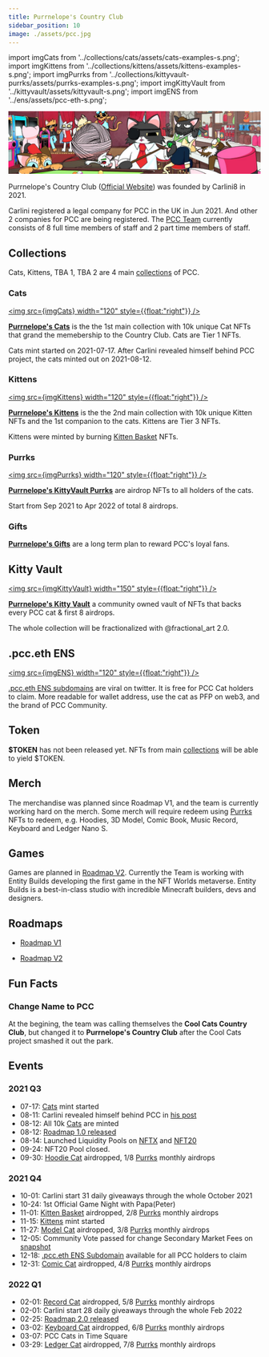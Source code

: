 ```yaml
---
title: Purrnelope's Country Club
sidebar_position: 10
image: ./assets/pcc.jpg
---
```


import imgCats from '../collections/cats/assets/cats-examples-s.png';
import imgKittens from '../collections/kittens/assets/kittens-examples-s.png';
import imgPurrks from '../collections/kittyvault-purrks/assets/purrks-examples-s.png';
import imgKittyVault from '../kittyvault/assets/kittyvault-s.png';
import imgENS from '../ens/assets/pcc-eth-s.png';

![](./assets/pcc.jpg)

Purrnelope's Country Club ([Official Website](https://purrnelopescountryclub.com/)) was founded by Carlini8 in 2021.

Carlini registered a legal company for PCC in the UK in Jun 2021. And other 2 companies for PCC are being registered. The [PCC Team](./team.md) currently consists of 8 full time members of staff and 2 part time members of staff.

## Collections

Cats, Kittens, TBA 1, TBA 2 are 4 main [collections](../collections/index.md) of PCC.

### Cats

[<img src={imgCats} width="120" style={{float:"right"}} />](../collections/cats/index.md)

[**Purrnelope's Cats**](../collections/cats/index.md) is the the 1st main collection with 10k unique Cat NFTs that grand the memebership to the Country Club. Cats are Tier 1 NFTs.

Cats mint started on 2021-07-17. After Carlini revealed himself behind PCC project, the cats minted out on 2021-08-12.

### Kittens

[<img src={imgKittens} width="120" style={{float:"right"}} />](../collections/kittens/index.md)

[**Purrnelope's Kittens**](../collections/kittens/index.md) is the the 2nd main collection with 10k unique Kitten NFTs and the 1st companion to the cats. Kittens are Tier 3 NFTs.

Kittens were minted by burning [Kitten Basket](../collections/kittyvault-purrks/2-kitten-basket.md) NFTs.

### Purrks

[<img src={imgPurrks} width="120" style={{float:"right"}} />](../collections/kittyvault-purrks/index.md)

[**Purrnelope's KittyVault Purrks**](../collections/kittyvault-purrks/index.md) are airdrop NFTs to all holders of the cats. 

Start from Sep 2021 to Apr 2022 of total 8 airdrops.

### Gifts

[**Purrnelope's Gifts**](../collections/gift/index.md) are a long term plan to reward PCC's loyal fans.

## Kitty Vault

[<img src={imgKittyVault} width="150" style={{float:"right"}} />](../kittyvault/index.md)

[**Purrnelope's Kitty Vault**](../kittyvault/index.md) a community owned vault of NFTs that backs every PCC cat & first 8 airdrops. 

The whole collection will be fractionalized with @fractional_art 2.0.

## .pcc.eth ENS

[<img src={imgENS} width="120" style={{float:"right"}} />](../ens/index.md)

[.pcc.eth ENS subdomains](../ens/index.md) are viral on twitter. It is free for PCC Cat holders to claim. More readable for wallet address, use the cat as PFP on web3, and the brand of PCC Community.

## Token

**$TOKEN** has not been released yet. NFTs from main [collections](../collections/index.md) will be able to yield $TOKEN.

## Merch

The merchandise was planned since Roadmap V1, and the team is currently working hard on the merch. Some merch will require redeem using [Purrks](../collections/kittyvault-purrks/index.md) NFTs to redeem, e.g. Hoodies, 3D Model, Comic Book, Music Record, Keyboard and Ledger Nano S.

## Games

Games are planned in [Roadmap V2](/posts/2022/02/25/post/roadmap-2-0-6-months-on-from-launch). Currently the Team is working with Entity Builds developing the first game in the NFT Worlds metaverse. Entity Builds is a best-in-class studio with incredible Minecraft builders, devs and designers.

## Roadmaps

- [Roadmap V1](/posts/2021/08/12/post/roadmap)

- [Roadmap V2](/posts/2022/02/25/post/roadmap-2-0-6-months-on-from-launch)

## Fun Facts

### Change Name to PCC

At the begining, the team was calling themselves the **Cool Cats Country Club**, but changed it to **Purrnelope's Country Club** after the Cool Cats project smashed it out the park.

## Events

### 2021 Q3

- 07-17: [Cats](../collections/cats/index.md) mint started
- 08-11: Carlini revealed himself behind PCC in [his post](/posts/2021/08/11/post/pcc-the-unanon)
- 08-12: All 10k [Cats](../collections/cats/index.md) are minted
- 08-12: [Roadmap 1.0 released](/posts/2021/08/12/post/roadmap)
- 08-14: Launched Liquidity Pools on [NFTX](https://app.nftx.org/redeem/0xe581f272706581f9dcc362df3c7934e99192c492/) and [NFT20](https://nft20.io/asset/0x54c9e17ad8016a062ffd89d1b53aaee80c0cf43d)
- 09-24: NFT20 Pool closed.
- 09-30: [Hoodie Cat](../collections/kittyvault-purrks/1-hoodie-cat.md) airdropped, 1/8 [Purrks](../collections/kittyvault-purrks/index.md) monthly airdrops

### 2021 Q4

- 10-01: Carlini start 31 daily giveaways through the whole October 2021
- 10-24: 1st Official Game Night with Papa(Peter)
- 11-01: [Kitten Basket](../collections/kittyvault-purrks/2-kitten-basket.md) airdropped, 2/8 [Purrks](../collections/kittyvault-purrks/index.md) monthly airdrops
- 11-15: [Kittens](../collections/kittens/index.md) mint started
- 11-27: [Model Cat](../collections/kittyvault-purrks/3-model-cat.md) airdropped, 3/8 [Purrks](../collections/kittyvault-purrks/index.md) monthly airdrops
- 12-05: Community Vote passed for change Secondary Market Fees on [snapshot](https://snapshot.org/#/purrnelopescountryclub.eth/proposal/0x46cc3b68385e86388cbb2780aeb82db4bf74da55188d3e3283ebf81f2540979e)
- 12-18: [.pcc.eth ENS Subdomain](../ens/index.md) available for all PCC holders to claim
- 12-31: [Comic Cat](../collections/kittyvault-purrks/4-comic-cat.md) airdropped, 4/8 [Purrks](../collections/kittyvault-purrks/index.md) monthly airdrops

### 2022 Q1

- 02-01: [Record Cat](../collections/kittyvault-purrks/5-record-cat.md) airdropped, 5/8 [Purrks](../collections/kittyvault-purrks/index.md) monthly airdrops
- 02-01: Carlini start 28 daily giveaways through the whole Feb 2022
- 02-25: [Roadmap 2.0 released](/posts/2022/02/25/post/roadmap-2-0-6-months-on-from-launch)
- 03-02: [Keyboard Cat](../collections/kittyvault-purrks/6-keyboard-cat.md) airdropped, 6/8 [Purrks](../collections/kittyvault-purrks/index.md) monthly airdrops
- 03-07: PCC Cats in Time Square
- 03-29: [Ledger Cat](../collections/kittyvault-purrks/7-ledger-cat.md) airdropped, 7/8 [Purrks](../collections/kittyvault-purrks/index.md) monthly airdrops
